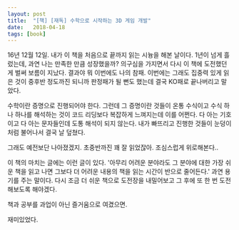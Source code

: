 ```yaml
---
layout: post
title:  "[책] [재독] 수학으로 시작하는 3D 게임 개발"
date:   2018-04-18
tags: [book]
---
```


  16년 12월 12일. 내가 이 책을 처음으로 끝까지 읽는 시늉을 해본 날이다. 1년이 넘게 흘렀는데, 과연 나는 만족한 만큼 성장했을까? 의구심을 가지면서 다시 이 책에 도전했던 게 벌써 보름이 지났다. 결과야 뭐 이번에도 나의 참패. 이번에는 그래도 집중력 있게 읽은 것이 중후반 정도까진 되니까 판정패가 될 뻔도 했는데 결국 KO패로 끝나버리고 말았다.

  수학이란 증명으로 진행되어야 한다. 그런데 그 증명이란 것들이 온통 수식이고 수식 하나 하나를 해석하는 것이 코드 리딩보다 복잡하게 느껴지는데 이를 어쩐다. 다 아는 기호이고 다 아는 문자들인데 도통 해석이 되지 않는다. 내가 빠뜨리고 진행한 것들이 눈덩이처럼 불어나서 결국 날 덮쳤다.

  그래도 예전보단 나아졌겠지. 초중반까진 꽤 잘 읽었잖아. 조심스럽게 위로해본다..

  이 책의 마치는 글에는 이런 글이 있다. '아무리 어려운 분야라도 그 분야에 대한 가장 쉬운 책을 읽고 나면 그보다 더 어려운 내용의 책을 읽는 시간이 반으로 줄어든다.' 과연 용기를 주는 말이다. 다시 조금 더 쉬운 책으로 도전장을 내밀어보고 그 후에 또 한 번 도전해보도록 해야겠다.

  책과 공부를 과업이 아닌 즐거움으로 여겼으면.

  재미있었다.